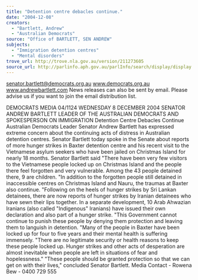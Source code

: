 ```yaml
---
title: "Detention centre debacles continue."
date: "2004-12-08"
creators:
  - "Bartlett, Andrew"
  - "Australian Democrats"
source: "Office of BARTLETT, SEN ANDREW"
subjects:
  - "Immigration detention centres"
  - "Mental disorders"
trove_url: http://trove.nla.gov.au/version/211273605
source_url: http://parlinfo.aph.gov.au/parlInfo/search/display/display.w3p;query=Id%3A%22media/pressrel/5DOE6%22
---
```


 

 

 senator.bartlett@democrats.org.au     www.democrats.org.au    www.andrewbartlett.com  News releases can also be sent by email. Please advise us if you want to join the email distribution list. 

 DEMOCRATS  MEDIA 04/1124 WEDNESDAY 8 DECEMBER 2004   SENATOR ANDREW BARTLETT LEADER OF THE AUSTRALIAN DEMOCRATS AND SPOKESPERSON ON IMMIGRATION  Detention Centre Debacles Continue Australian Democrats Leader Senator Andrew Bartlett has expressed extreme concern about the continuing acts of distress in Australian detention centres. Senator Bartlett today spoke in the Senate about reports of more hunger strikes in Baxter detention centre and his recent visit to the Vietnamese asylum seekers who have been jailed on Christmas Island for nearly 18 months. Senator Bartlett said "There have been very few visitors to the Vietnamese people locked up on Christmas Island and the people there feel forgotten and very vulnerable.  Among the 43 people detained there, 9 are children. "In addition to the forgotten people still detained in inaccessible centres on Christmas Island and Nauru, the traumas at Baxter also continue. "Following on the heels of hunger strikes by Sri Lankan detainees, there are now reports of hunger strikes by Iranian detainees who have sewn their lips together. In a separate development, 10 Arab Ahwazian Iranians (also called "Indigenous" Iranians) have issued their own declaration and also part of a hunger strike. "This Government cannot continue to punish these people by denying them protection and leaving them to languish in detention. "Many of the people in Baxter have been locked up for four to five years and their mental health is suffering immensely.  "There are no legitimate security or health reasons to keep these people locked up.  Hunger strikes and other acts of desperation are almost inevitable when people are left in situations of fear and hopelessness." "These people should be granted protection so that we can get on with their lives," concluded Senator Bartlett.  Media Contact - Rowena Bew - 0400 729 555 

